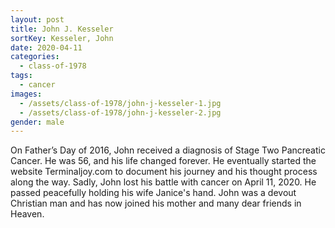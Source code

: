 ```yaml
---
layout: post
title: John J. Kesseler
sortKey: Kesseler, John
date: 2020-04-11
categories:
  - class-of-1978
tags:
  - cancer
images:
  - /assets/class-of-1978/john-j-kesseler-1.jpg
  - /assets/class-of-1978/john-j-kesseler-2.jpg
gender: male
---
```

On Father’s Day of 2016, John received a diagnosis of Stage Two Pancreatic Cancer. He was 56, and his life changed forever. He eventually started the website Terminaljoy.com to document his journey and his thought process along the way. Sadly, John lost his battle with cancer on April 11, 2020. He passed peacefully holding his wife Janice's hand. John was a devout Christian man and has now joined his mother and many dear friends in Heaven.
